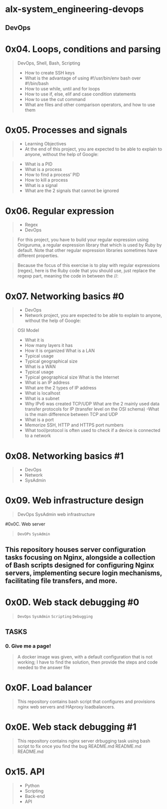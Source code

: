 # alx-system_engineering-devops
## DevOps



# 0x04. Loops, conditions and parsing
> DevOps, Shell, Bash, Scripting
> - How to create SSH keys
> - What is the advantage of using #!/usr/bin/env bash over #!/bin/bash
> - How to use while, until and for loops
> - How to use if, else, elif and case condition statements
> - How to use the cut command
> - What are files and other comparison operators, and how to use them


# 0x05. Processes and signals
> - Learning Objectives
> - At the end of this project, you are expected to be able to explain to anyone, without the help of Google:

> - What is a PID
> - What is a process
> - How to find a process’ PID
> -  How to kill a process
> -  What is a signal
> -  What are the 2 signals that cannot be ignored

# 0x06. Regular expression
> - Regex
> - DevOps

> For this project, you have to build your regular expression using Oniguruma, a regular expression library that which is used by Ruby by default. Note that other regular expression libraries sometimes have different properties.

> Because the focus of this exercise is to play with regular expressions (regex), here is the Ruby code that you should use, just replace the regexp part, meaning the code in between the //:

# 0x07. Networking basics #0
> - DevOps
> - Network
> project, you are expected to be able to explain to anyone, without the help of Google:

> OSI Model
> - What it is
> - How many layers it has
> - How it is organized
> What is a LAN
> - Typical usage
> - Typical geographical size
> - What is a WAN
> - Typical usage
> - Typical geographical size
> What is the Internet
> - What is an IP address
> - What are the 2 types of IP address
> - What is localhost
> - What is a subnet
> - Why IPv6 was created
> TCP/UDP
> What are the 2 mainly used data transfer protocols for IP (transfer level on the OSI schema)
> -What is the main difference between TCP and UDP
> - What is a port
> - Memorize SSH, HTTP and HTTPS port numbers
> - What tool/protocol is often used to check if a device is connected to a network

# 0x08. Networking basics #1
> - DevOps
> - Network
> - SysAdmin

# 0x09. Web infrastructure design
> DevOps
> SysAdmin
> web infrastructure


#0x0C. Web server
> ```DevOPs```	```SysAdmin```

## This repository houses server configuration tasks focusing on Nginx, alongside a collection of Bash scripts designed for configuring Nginx servers, implementing secure login mechanisms, facilitating file transfers, and more.
# 0x0D. Web stack debugging #0
> ```DevOps```	```SysAdmin```	```Scripting```	```Debugging```

## TASKS
### 0. Give me a page!
> A docker image was given, with a default configuration that is not working; I have to find the solution, then provide the steps and code needed to the answer file
# 0x0F. Load balancer
> This repository contains bash script that configures and provisions nginx web servers and HAproxy loadbalancers.

# 0x0E. Web stack debugging #1
> This repository contains nginx server drbugging task using bash script to fix once you find the bug
README.md
README.md
README.md
# 0x15. API
> - Python
> - Scripting
> - Back-end
> - API
